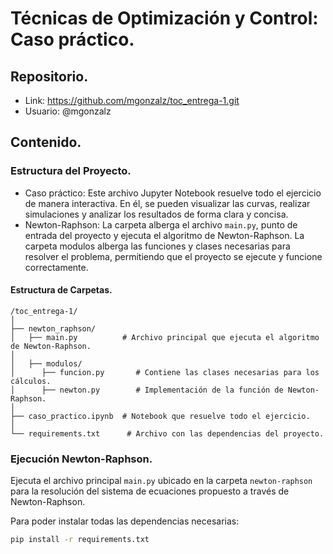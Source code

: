 # Técnicas de Optimización y Control: Caso práctico.
## Repositorio.
- Link: https://github.com/mgonzalz/toc_entrega-1.git
- Usuario: @mgonzalz
## Contenido.
### Estructura del Proyecto.
- Caso práctico: Este archivo Jupyter Notebook resuelve todo el ejercicio de manera interactiva. En él, se pueden visualizar las curvas, realizar simulaciones y analizar los resultados de forma clara y concisa.
- Newton-Raphson: La carpeta alberga el archivo `main.py`, punto de entrada del proyecto y ejecuta el algoritmo de Newton-Raphson. La carpeta modulos alberga las funciones y clases necesarias para resolver el problema, permitiendo que el proyecto se ejecute y funcione correctamente.

#### Estructura de Carpetas.
````
/toc_entrega-1/
│
├── newton_raphson/
│   ├── main.py          # Archivo principal que ejecuta el algoritmo de Newton-Raphson.
│
│   ├── modulos/
│      ├── funcion.py       # Contiene las clases necesarias para los cálculos.
│      ├── newton.py        # Implementación de la función de Newton-Raphson.
│
├── caso_practico.ipynb  # Notebook que resuelve todo el ejercicio.
│
└── requirements.txt      # Archivo con las dependencias del proyecto.
````

### Ejecución Newton-Raphson.
Ejecuta el archivo principal `main.py` ubicado en la carpeta `newton-raphson` para la resolución del sistema de ecuaciones propuesto a través de Newton-Raphson.

Para poder instalar todas las dependencias necesarias:
```bash
pip install -r requirements.txt
```
